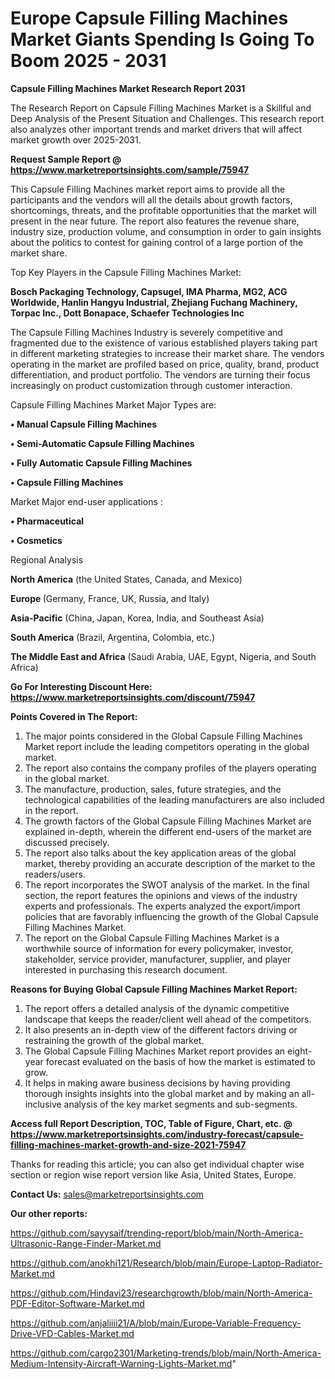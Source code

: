 # Europe Capsule Filling Machines Market Giants Spending Is Going To Boom 2025 - 2031

<strong>Capsule Filling Machines Market Research Report 2031</strong>

The Research Report on Capsule Filling Machines Market is a Skillful and Deep Analysis of the Present Situation and Challenges. This research report also analyzes other important trends and market drivers that will affect market growth over 2025-2031.

<strong>Request Sample Report @ <a href=https://www.marketreportsinsights.com/sample/75947>https://www.marketreportsinsights.com/sample/75947</a></strong>

This Capsule Filling Machines market report aims to provide all the participants and the vendors will all the details about growth factors, shortcomings, threats, and the profitable opportunities that the market will present in the near future. The report also features the revenue share, industry size, production volume, and consumption in order to gain insights about the politics to contest for gaining control of a large portion of the market share.

Top Key Players in the Capsule Filling Machines Market:

<strong>Bosch Packaging Technology, Capsugel, IMA Pharma, MG2, ACG Worldwide, Hanlin Hangyu Industrial, Zhejiang Fuchang Machinery, Torpac Inc., Dott Bonapace, Schaefer Technologies Inc</strong>

The Capsule Filling Machines Industry is severely competitive and fragmented due to the existence of various established players taking part in different marketing strategies to increase their market share. The vendors operating in the market are profiled based on price, quality, brand, product differentiation, and product portfolio. The vendors are turning their focus increasingly on product customization through customer interaction.

Capsule Filling Machines Market Major Types are:

<strong>• Manual Capsule Filling Machines

• Semi-Automatic Capsule Filling Machines

• Fully Automatic Capsule Filling Machines

• Capsule Filling Machines</strong>

Market Major end-user applications :

<strong>• Pharmaceutical

• Cosmetics</strong>

Regional Analysis

</u><strong><b>North America</b></strong> (the United States, Canada, and Mexico)

<strong><b>Europe </b></strong>(Germany, France, UK, Russia, and Italy)

<strong><b>Asia-Pacific</b></strong> (China, Japan, Korea, India, and Southeast Asia)

<strong><b>South America</b></strong> (Brazil, Argentina, Colombia, etc.)

<strong><b>The Middle East and Africa</b></strong> (Saudi Arabia, UAE, Egypt, Nigeria, and South Africa)

<strong>Go For Interesting Discount Here: <a href=https://www.marketreportsinsights.com/discount/75947>https://www.marketreportsinsights.com/discount/75947</a></strong>

<strong>Points Covered in The Report:</strong>
<ol>
  <li>The major points considered in the Global Capsule Filling Machines Market report include the leading competitors operating in the global market.</li>
  <li>The report also contains the company profiles of the players operating in the global market.</li>
  <li>The manufacture, production, sales, future strategies, and the technological capabilities of the leading manufacturers are also included in the report.</li>
  <li>The growth factors of the Global Capsule Filling Machines Market are explained in-depth, wherein the different end-users of the market are discussed precisely.</li>
  <li>The report also talks about the key application areas of the global market, thereby providing an accurate description of the market to the readers/users.</li>
  <li>The report incorporates the SWOT analysis of the market. In the final section, the report features the opinions and views of the industry experts and professionals. The experts analyzed the export/import policies that are favorably influencing the growth of the Global Capsule Filling Machines Market.</li>
  <li>The report on the Global Capsule Filling Machines Market is a worthwhile source of information for every policymaker, investor, stakeholder, service provider, manufacturer, supplier, and player interested in purchasing this research document.</li>
</ol>
<strong>Reasons for Buying Global Capsule Filling Machines Market Report:</strong>

<ol>
  <li>The report offers a detailed analysis of the dynamic competitive landscape that keeps the reader/client well ahead of the competitors.</li>
  <li>It also presents an in-depth view of the different factors driving or restraining the growth of the global market.</li>
  <li>The Global Capsule Filling Machines Market report provides an eight-year forecast evaluated on the basis of how the market is estimated to grow.</li>
  <li>It helps in making aware business decisions by having providing thorough insights insights into the global market and by making an all-inclusive analysis of the key market segments and sub-segments.</li>
</ol>
<strong>Access full Report Description, TOC, Table of Figure, Chart, etc. @ <a href=https://www.marketreportsinsights.com/industry-forecast/capsule-filling-machines-market-growth-and-size-2021-75947>https://www.marketreportsinsights.com/industry-forecast/capsule-filling-machines-market-growth-and-size-2021-75947</a></strong>


Thanks for reading this article; you can also get individual chapter wise section or region wise report version like Asia, United States, Europe.

<strong>Contact Us:</strong>
sales@marketreportsinsights.com

<strong>Our other reports:</strong>

<a href=https://github.com/sayysaif/trending-report/blob/main/North-America-Ultrasonic-Range-Finder-Market.md>https://github.com/sayysaif/trending-report/blob/main/North-America-Ultrasonic-Range-Finder-Market.md</a>

<a href=https://github.com/anokhi121/Research/blob/main/Europe-Laptop-Radiator-Market.md>https://github.com/anokhi121/Research/blob/main/Europe-Laptop-Radiator-Market.md</a>

<a href=https://github.com/Hindavi23/researchgrowth/blob/main/North-America-PDF-Editor-Software-Market.md>https://github.com/Hindavi23/researchgrowth/blob/main/North-America-PDF-Editor-Software-Market.md</a>

<a href=https://github.com/anjaliiii21/A/blob/main/Europe-Variable-Frequency-Drive-VFD-Cables-Market.md>https://github.com/anjaliiii21/A/blob/main/Europe-Variable-Frequency-Drive-VFD-Cables-Market.md</a>

<a href=https://github.com/cargo2301/Marketing-trends/blob/main/North-America-Medium-Intensity-Aircraft-Warning-Lights-Market.md>https://github.com/cargo2301/Marketing-trends/blob/main/North-America-Medium-Intensity-Aircraft-Warning-Lights-Market.md</a>"
